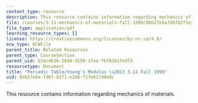 ```yaml
---
content_type: resource
description: This resource contains information regarding mechanics of materials.
file: /courses/3-11-mechanics-of-materials-fall-1999/8bb27e8a7d6f82f1e2dbf17e617d048c_MIT3_11F99_youngsmodulusc.pdf
file_type: application/pdf
learning_resource_types: []
license: https://creativecommons.org/licenses/by-nc-sa/4.0/
ocw_type: OCWFile
parent_title: Related Resources
parent_type: CourseSection
parent_uid: b34c4b3b-20d4-d199-1fee-fbf63b1fedf5
resourcetype: Document
title: "Periodic Table/Young's Modulus \u2013 3.11 Fall 1999"
uid: 8bb27e8a-7d6f-82f1-e2db-f17e617d048c
---
```

This resource contains information regarding mechanics of materials.